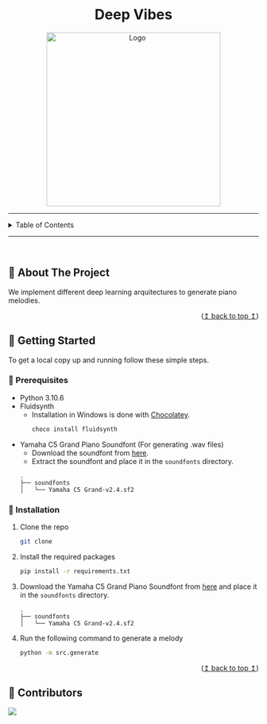 <a name="readme-top"></a>

<!-- TITLE -->
<h1 align="center">Deep Vibes</h1>

<!-- PROJECT LOGO -->
<div align="center">
  <img src="https://api.junia.ai/storage/v1/object/sign/user-generated-images/18d32214-afe4-4bec-8652-8e6d1b062e19/fce27026-a09f-4199-a48e-80a12810ae8d.png?token=eyJhbGciOiJIUzI1NiIsInR5cCI6IkpXVCJ9.eyJ1cmwiOiJ1c2VyLWdlbmVyYXRlZC1pbWFnZXMvMThkMzIyMTQtYWZlNC00YmVjLTg2NTItOGU2ZDFiMDYyZTE5L2ZjZTI3MDI2LWEwOWYtNDE5OS1hNDhlLTgwYTEyODEwYWU4ZC5wbmciLCJpYXQiOjE3MDA4ODEyMjAsImV4cCI6MTg1ODU2MTIyMH0.aTQlOzhzCDm_Wnj_tO1kDx-BFr_73tuyOEq6gJdf-gw" alt="Logo" width="350">
</div>

<!-- TABLE OF CONTENTS -->
---

<details>
  <summary>Table of Contents</summary>
  <ol>
    <li><a href="#about-the-project">About The Project</a></li>
    <li><a href="#getting-started">Getting Started</a></li>
    <li><a href="#contributors">Contributors</a></li>
  </ol>
</details>

---

<br>

<!-- ABOUT THE PROJECT -->
## :memo: About The Project

We implement different deep learning arquitectures to generate
piano melodies.

<p align="right">(<a href="#readme-top">↥ back to top ↥</a>)</p>

<!-- Getting Started -->
## :rocket: Getting Started

To get a local copy up and running follow these simple steps.

### :wrench: Prerequisites

* Python 3.10.6
* Fluidsynth
  - Installation in Windows is done with [Chocolatey](https://chocolatey.org/). 
    ```sh
    choco install fluidsynth
    ```
* Yamaha C5 Grand Piano Soundfont (For generating .wav files)
  - Download the soundfont from [here](https://drive.google.com/file/d/1p0jY3AgGyD9DJGWC25aEUEaydI_n1-3M/view).
  - Extract the soundfont and place it in the `soundfonts` directory.
  ```
  .
  ├── soundfonts
  │   └── Yamaha C5 Grand-v2.4.sf2
  ```

### :hammer: Installation

1. Clone the repo
   ```sh
   git clone
    ```

2. Install the required packages
    ```sh
    pip install -r requirements.txt
    ```

3. Download the Yamaha C5 Grand Piano Soundfont from [here](https://drive.google.com/file/d/1p0jY3AgGyD9DJGWC25aEUEaydI_n1-3M/view) and place it in the `soundfonts` directory.
    ```
    .
    ├── soundfonts
    │   └── Yamaha C5 Grand-v2.4.sf2
    ```

4. Run the following command to generate a melody
    ```sh
    python -m src.generate
    ```

<p align="right">(<a href="#readme-top">↥ back to top ↥</a>)</p>

## 👥 Contributors

<a href="https://github.com/winoo19/deep-vibes/graphs/contributors">
  <img src="https://contrib.rocks/image?repo=winoo19/deep-vibes" />
</a>